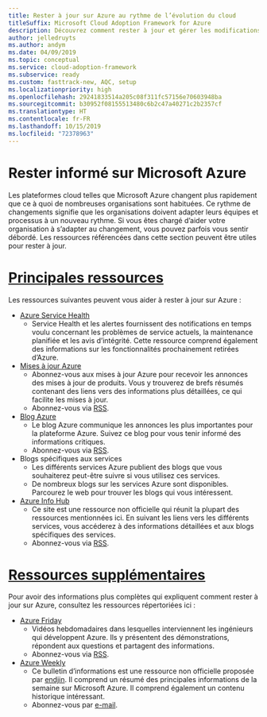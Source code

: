 ```yaml
---
title: Rester à jour sur Azure au rythme de l’évolution du cloud
titleSuffix: Microsoft Cloud Adoption Framework for Azure
description: Découvrez comment rester à jour et gérer les modifications sur Azure au rythme de l’évolution du cloud.
author: jelledruyts
ms.author: andym
ms.date: 04/09/2019
ms.topic: conceptual
ms.service: cloud-adoption-framework
ms.subservice: ready
ms.custom: fasttrack-new, AQC, setup
ms.localizationpriority: high
ms.openlocfilehash: 29241833514a205c08f311fc57156e70603948ba
ms.sourcegitcommit: b30952f08155513480c6b2c47a40271c2b2357cf
ms.translationtype: HT
ms.contentlocale: fr-FR
ms.lasthandoff: 10/15/2019
ms.locfileid: "72378963"
---
```

# <a name="stay-current-with-microsoft-azure"></a>Rester informé sur Microsoft Azure

Les plateformes cloud telles que Microsoft Azure changent plus rapidement que ce à quoi de nombreuses organisations sont habituées. Ce rythme de changements signifie que les organisations doivent adapter leurs équipes et processus à un nouveau rythme. Si vous êtes chargé d’aider votre organisation à s’adapter au changement, vous pouvez parfois vous sentir débordé. Les ressources référencées dans cette section peuvent être utiles pour rester à jour.

# <a name="top-resourcestabtopresources"></a>[Principales ressources](#tab/TopResources)

Les ressources suivantes peuvent vous aider à rester à jour sur Azure :

- [Azure Service Health](https://docs.microsoft.com/azure/service-health/service-health-overview)
  - Service Health et les alertes fournissent des notifications en temps voulu concernant les problèmes de service actuels, la maintenance planifiée et les avis d’intégrité. Cette ressource comprend également des informations sur les fonctionnalités prochainement retirées d’Azure.
- [Mises à jour Azure](https://azure.microsoft.com/updates)
  - Abonnez-vous aux mises à jour Azure pour recevoir les annonces des mises à jour de produits. Vous y trouverez de brefs résumés contenant des liens vers des informations plus détaillées, ce qui facilite les mises à jour.
  - Abonnez-vous via [RSS](https://azurecomcdn.azureedge.net/en-us/updates/feed).
- [Blog Azure](https://azure.microsoft.com/blog)
  - Le blog Azure communique les annonces les plus importantes pour la plateforme Azure. Suivez ce blog pour vous tenir informé des informations critiques.
  - Abonnez-vous via [RSS](https://azurecomcdn.azureedge.net/en-us/blog/feed).
- Blogs spécifiques aux services
  - Les différents services Azure publient des blogs que vous souhaiterez peut-être suivre si vous utilisez ces services.
  - De nombreux blogs sur les services Azure sont disponibles. Parcourez le web pour trouver les blogs qui vous intéressent.
- [Azure Info Hub](https://azureinfohub.azurewebsites.net)
  - Ce site est une ressource non officielle qui réunit la plupart des ressources mentionnées ici. En suivant les liens vers les différents services, vous accéderez à des informations détaillées et aux blogs spécifiques des services.
  - Abonnez-vous via [RSS](https://azureinfohub.azurewebsites.net/Feed?serviceTitle=Azure).

# <a name="additional-resourcestabadditionalresources"></a>[Ressources supplémentaires](#tab/AdditionalResources)

Pour avoir des informations plus complètes qui expliquent comment rester à jour sur Azure, consultez les ressources répertoriées ici :

- [Azure Friday](https://channel9.msdn.com/Shows/Azure-Friday)
  - Vidéos hebdomadaires dans lesquelles interviennent les ingénieurs qui développent Azure. Ils y présentent des démonstrations, répondent aux questions et partagent des informations.
  - Abonnez-vous via [RSS](https://channel9.msdn.com/Shows/Azure-Friday/feed).
- [Azure Weekly](https://azureweekly.info)
  - Ce bulletin d’informations est une ressource non officielle proposée par [endjin](https://endjin.com). Il comprend un résumé des principales informations de la semaine sur Microsoft Azure. Il comprend également un contenu historique intéressant.
  - Abonnez-vous par [e-mail](https://azureweekly.info).
